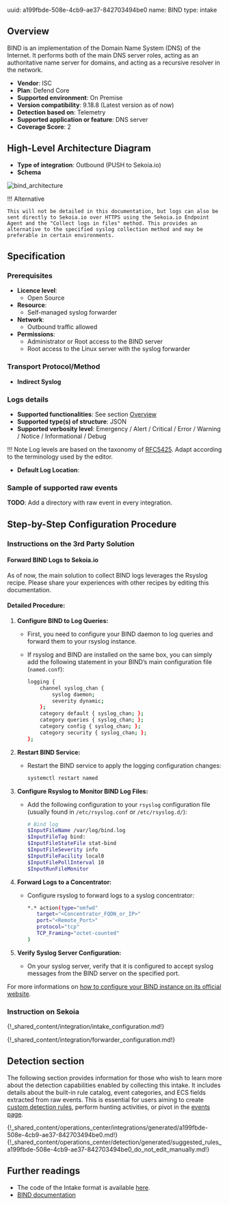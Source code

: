 uuid: a199fbde-508e-4cb9-ae37-842703494be0
name: BIND
type: intake

## Overview

BIND is an implementation of the Domain Name System (DNS) of the Internet. It performs both of the main DNS server roles, acting as an authoritative name server for domains, and acting as a recursive resolver in the network.

- **Vendor**: ISC
- **Plan**: Defend Core
- **Supported environment**: On Premise
- **Version compatibility**: 9.18.8 (Latest version as of now)
- **Detection based on**: Telemetry
- **Supported application or feature**: DNS server
- **Coverage Score**: 2

## High-Level Architecture Diagram

- **Type of integration**: Outbound (PUSH to Sekoia.io)
- **Schema**

![bind_architecture](/assets/integration/bind_architecture.png)

!!! Alternative

    This will not be detailed in this documentation, but logs can also be sent directly to Sekoia.io over HTTPS using the Sekoia.io Endpoint Agent and the "Collect logs in files" method. This provides an alternative to the specified syslog collection method and may be preferable in certain environments.

## Specification

### Prerequisites

- **Licence level**:
    - Open Source
- **Resource**:
    - Self-managed syslog forwarder
- **Network**:
    - Outbound traffic allowed
- **Permissions**:
    - Administrator or Root access to the BIND server
    - Root access to the Linux server with the syslog forwarder

### Transport Protocol/Method

- **Indirect Syslog**

### Logs details

- **Supported functionalities**: See section [Overview](#overview)
- **Supported type(s) of structure**: JSON
- **Supported verbosity level**: Emergency / Alert / Critical / Error / Warning / Notice / Informational / Debug

!!! Note
    Log levels are based on the taxonomy of [RFC5425](https://datatracker.ietf.org/doc/html/rfc5424). Adapt according to the terminology used by the editor.

- **Default Log Location**:

### Sample of supported raw events

**TODO**: Add a directory with raw event in every integration.

## Step-by-Step Configuration Procedure

### Instructions on the 3rd Party Solution

#### Forward BIND Logs to Sekoia.io

As of now, the main solution to collect BIND logs leverages the Rsyslog recipe. Please share your experiences with other recipes by editing this documentation.

#### Detailed Procedure:

1. **Configure BIND to Log Queries:**
   - First, you need to configure your BIND daemon to log queries and forward them to your rsyslog instance.
   - If rsyslog and BIND are installed on the same box, you can simply add the following statement in your BIND’s main configuration file (`named.conf`):

     ```bash
     logging {
         channel syslog_chan {
             syslog daemon;
             severity dynamic;
         };
         category default { syslog_chan; };
         category queries { syslog_chan; };
         category config { syslog_chan; };
         category security { syslog_chan; };
     };
     ```

2. **Restart BIND Service:**
   - Restart the BIND service to apply the logging configuration changes:
     ```bash
     systemctl restart named
     ```

3. **Configure Rsyslog to Monitor BIND Log Files:**
   - Add the following configuration to your `rsyslog` configuration file (usually found in `/etc/rsyslog.conf` or `/etc/rsyslog.d/`):

     ```bash
     # Bind log
     $InputFileName /var/log/bind.log
     $InputFileTag bind:
     $InputFileStateFile stat-bind
     $InputFileSeverity info
     $InputFileFacility local0
     $InputFilePollInterval 10
     $InputRunFileMonitor
     ```

4. **Forward Logs to a Concentrator:**
   - Configure rsyslog to forward logs to a syslog concentrator:

     ```bash
     *.* action(type="omfwd"
        target="<Concentrator_FQDN_or_IP>"
        port="<Remote_Port>"
        protocol="tcp"
        TCP_Framing="octet-counted"
     )
     ```

5. **Verify Syslog Server Configuration:**
   - On your syslog server, verify that it is configured to accept syslog messages from the BIND server on the specified port.

For more informations on [how to configure your BIND instance on its official website](https://kb.isc.org/docs/aa-01526).

### Instruction on Sekoia

{!_shared_content/integration/intake_configuration.md!}

{!_shared_content/integration/forwarder_configuration.md!}

## Detection section

The following section provides information for those who wish to learn more about the detection capabilities enabled by collecting this intake. It includes details about the built-in rule catalog, event categories, and ECS fields extracted from raw events. This is essential for users aiming to create [custom detection rules](/docs/xdr/features/detect/sigma.md), perform hunting activities, or pivot in the [events page](/docs/xdr/features/investigate/events.md).

{!_shared_content/operations_center/integrations/generated/a199fbde-508e-4cb9-ae37-842703494be0.md!}
{!_shared_content/operations_center/detection/generated/suggested_rules_a199fbde-508e-4cb9-ae37-842703494be0_do_not_edit_manually.md!}

## Further readings

- The code of the Intake format is available [here](https://github.com/SEKOIA-IO/intake-formats/tree/main/BIND).
- [BIND documentation](https://kb.isc.org/docs/aa-01526)
